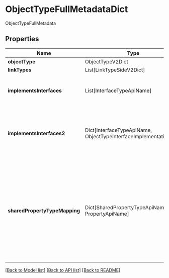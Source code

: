 # ObjectTypeFullMetadataDict

ObjectTypeFullMetadata

## Properties
| Name | Type | Required | Description |
| ------------ | ------------- | ------------- | ------------- |
**objectType** | ObjectTypeV2Dict | Yes |  |
**linkTypes** | List[LinkTypeSideV2Dict] | Yes |  |
**implementsInterfaces** | List[InterfaceTypeApiName] | Yes | A list of interfaces that this object type implements. |
**implementsInterfaces2** | Dict[InterfaceTypeApiName, ObjectTypeInterfaceImplementationDict] | Yes | A list of interfaces that this object type implements and how it implements them. |
**sharedPropertyTypeMapping** | Dict[SharedPropertyTypeApiName, PropertyApiName] | Yes | A map from shared property type API name to backing local property API name for the shared property types  present on this object type.  |


[[Back to Model list]](../../README.md#models-v2-link) [[Back to API list]](../../README.md#documentation-for-api-endpoints) [[Back to README]](../../README.md)
